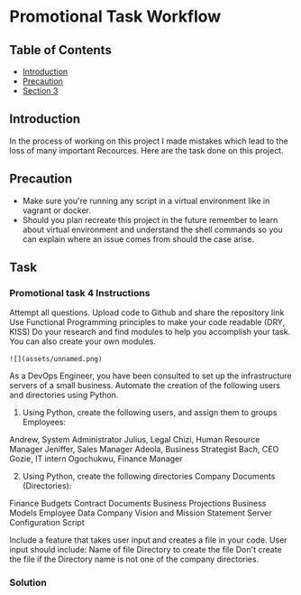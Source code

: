 # Promotional Task Workflow

## Table of Contents

- [Introduction](##Introduction)
- [Precaution](##precaution)
- [Section 3](#section-3)

## Introduction

In the process of working on this project I made mistakes which lead to the loss of many important Recources.
Here are the task done on this project.

## Precaution

- Make sure you're running any script in a virtual environment like in vagrant or docker.
- Should you plan recreate this project in the future remember to learn about virtual environment and understand the shell commands so you can explain where an issue comes from should the case arise.

## Task

### Promotional task 4 Instructions

Attempt all questions. Upload code to Github and share the repository link
Use Functional Programming principles to make your code readable (DRY, KISS)
Do your research and find modules to help you accomplish your task. You can also create your own modules.

    ![](assets/unnamed.png)

As a DevOps Engineer, you have been consulted to set up the infrastructure servers of a small business. Automate the creation of the following users and directories using Python.

1. Using Python, create the following users, and assign them to groups
Employees:

Andrew, System Administrator
Julius, Legal
Chizi, Human Resource Manager
Jeniffer, Sales Manager
Adeola, Business Strategist
Bach, CEO
Gozie, IT intern
Ogochukwu, Finance Manager

2. Using Python, create the following directories
Company Documents (Directories):

Finance Budgets
Contract Documents
Business Projections
Business Models
Employee Data
Company Vision and Mission Statement
Server Configuration Script

Include a feature that takes user input and creates a file in your code. User input should include:
Name of file
Directory to create the file
Don't create the file if the Directory name is not one of the company directories.

### Solution

